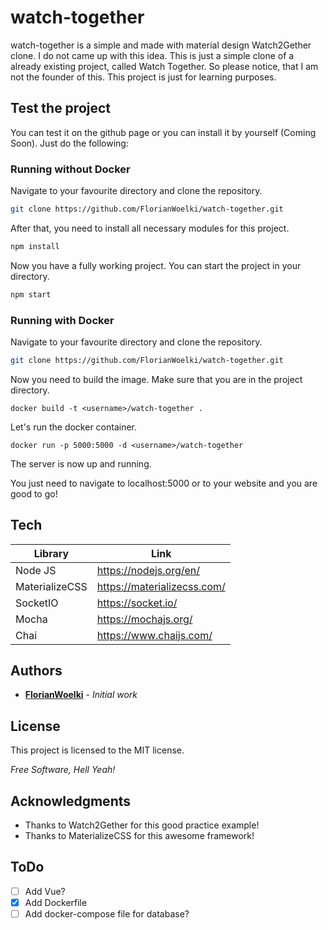 # watch-together

watch-together is a simple and made with material design Watch2Gether clone.
I do not came up with this idea. This is just a simple clone of a already existing project, called Watch Together.
So please notice, that I am not the founder of this. This project is just for learning purposes.

## Test the project

You can test it on the github page or you can install it by yourself (Coming Soon).
Just do the following:

### Running without Docker

Navigate to your favourite directory and clone the repository.

```sh
git clone https://github.com/FlorianWoelki/watch-together.git
```

After that, you need to install all necessary modules for this project.

```sh
npm install
```

Now you have a fully working project. You can start the project in your directory.

```sh
npm start
```

### Running with Docker

Navigate to your favourite directory and clone the repository.

```sh
git clone https://github.com/FlorianWoelki/watch-together.git
```

Now you need to build the image. Make sure that you are in the project directory.

```
docker build -t <username>/watch-together .
```

Let's run the docker container.

```
docker run -p 5000:5000 -d <username>/watch-together
```

The server is now up and running.

You just need to navigate to localhost:5000 or to your website and you are good to go!

## Tech

| Library        | Link                        |
| -------------- | --------------------------- |
| Node JS        | https://nodejs.org/en/      |
| MaterializeCSS | https://materializecss.com/ |
| SocketIO       | https://socket.io/          |
| Mocha          | https://mochajs.org/        |
| Chai           | https://www.chaijs.com/     |

## Authors

- **[FlorianWoelki](https://github.com/FlorianWoelki)** - _Initial work_

## License

This project is licensed to the MIT license.

_Free Software, Hell Yeah!_

## Acknowledgments

- Thanks to Watch2Gether for this good practice example!
- Thanks to MaterializeCSS for this awesome framework!

## ToDo

- [ ] Add Vue?
- [x] Add Dockerfile
- [ ] Add docker-compose file for database?
